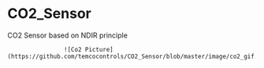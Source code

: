 # CO2_Sensor
CO2 Sensor based on NDIR principle

                    ![Co2 Picture](https://github.com/temcocontrols/CO2_Sensor/blob/master/image/co2_gif.gif)
